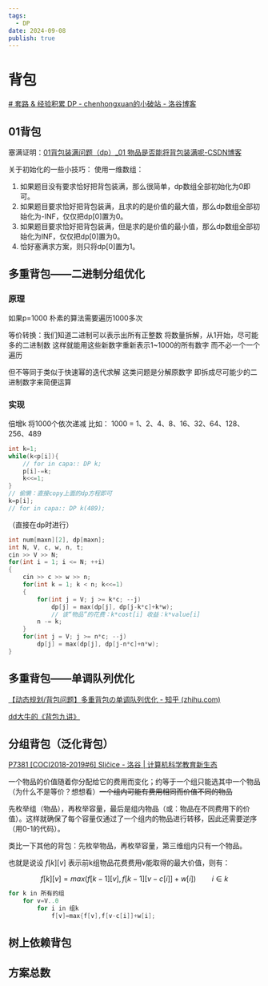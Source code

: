 ```yaml
---
tags:
  - DP
date: 2024-09-08
publish: true
---
```

# 背包


[# 套路 & 经验积累 DP - chenhongxuan的小破站 - 洛谷博客](https://www.luogu.com.cn/blog/sserchx/tao-lu-jing-yan-ji-lei-dp)

## 01背包

塞满证明：[01背包装满问题（dp）\_01 物品是否能将背包装满呢-CSDN博客](https://blog.csdn.net/weixin_45670020/article/details/104143351)

关于初始化的一些小技巧：
使用一维数组：

1. 如果题目没有要求恰好把背包装满，那么很简单，dp数组全部初始化为0即可。
2. 如果题目要求恰好把背包装满，且求的的是价值的最大值，那么dp数组全部初始化为-INF，仅仅把dp[0]置为0。
3. 如果题目要求恰好把背包装满，但是求的是价值的最小值，那么dp数组全部初始化为INF，仅仅把dp[0]置为0。
4. 恰好塞满求方案，则只将dp[0]置为1。

## 多重背包——二进制分组优化

### 原理

如果p=1000
朴素的算法需要遍历1000多次

等价转换：我们知道二进制可以表示出所有正整数
将数量拆解，从1开始，尽可能多的二进制数
这样就能用这些新数字重新表示1~1000的所有数字
而不必一个一个遍历

但不等同于类似于快速幂的迭代求解
这类问题是分解原数字
即拆成尽可能少的二进制数字来简便运算

### 实现

倍增k 将1000个依次递减 比如：
1000 = 1、2、4、8、16、32、64、128、256、489

```cpp
int k=1;
while(k<p[i]){
	// for in capa:: DP k;
	p[i]-=k;
	k<<=1;
}
// 偷懒：直接copy上面的dp方程即可
k=p[i];
// for in capa:: DP k(489);
```

（直接在dp时进行）
```cpp
int num[maxn][2], dp[maxn];
int N, V, c, w, n, t;
cin >> V >> N;
for(int i = 1; i <= N; ++i)
{
	cin >> c >> w >> n;
	for(int k = 1; k < n; k<<=1)
	{
		for(int j = V; j >= k*c; --j)
			dp[j] = max(dp[j], dp[j-k*c]+k*w);
			// 该“物品”的花费：k*cost[i] 收益：k*value[i]
		n -= k;
	}
	for(int j = V; j >= n*c; --j)
		dp[j] = max(dp[j], dp[j-n*c]+n*w);
}
```

## 多重背包——单调队列优化

 [【动态规划/背包问题】多重背包の单调队列优化 - 知乎 (zhihu.com)](https://zhuanlan.zhihu.com/p/379510583)

  [dd大牛的《背包九讲》](https://zhuanlan.zhihu.com/p/139368825)


## 分组背包（泛化背包）

[P7381 [COCI2018-2019#6] Sličice - 洛谷 | 计算机科学教育新生态](https://www.luogu.com.cn/problem/P7381)

一个物品的价值随着你分配给它的费用而变化；约等于一个组只能选其中一个物品（为什么不是等价？想想看）~~一个组内可能有费用相同而价值不同的物品~~

先枚举组（物品），再枚举容量，最后是组内物品（或：物品在不同费用下的价值）。这样就确保了每个容量仅通过了一个组内的物品进行转移，因此还需要逆序（用0-1的代码）。

类比一下其他的背包：先枚举物品，再枚举容量，第三维组内只有一个物品。

也就是说设 $f[k][v]$ 表示前k组物品花费费用v能取得的最大价值，则有：

$$
f[k][v]=max(f[k-1][v], f[k-1][v-c[i]]+w[i])  \qquad i \in k
$$

```cpp
for k in 所有的组
	for v=V..0
		for i in 组k
			f[v]=max{f[v],f[v-c[i]]+w[i];
```


## 树上依赖背包



## 方案总数